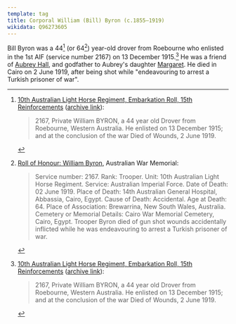 ```yaml
---
template: tag
title: Corporal William (Bill) Byron (c.1855–1919)
wikidata: Q96273605
---
```

Bill Byron was a 44[^alh] (or 64[^awm]) year-old drover from Roebourne
who enlisted in the 1st AIF (service number 2167) on 13 December 1915.[^alh]
He was a friend of [Aubrey Hall](harold-aubrey-hall.html), and godfather to Aubrey's daughter [Margaret](helen-margaret-hall.html).
He died in Cairo on 2 June 1919, after being shot while "endeavouring to arrest a Turkish prisoner of war".

[^alh]:
    [10th Australian Light Horse Regiment, Embarkation Roll, 15th Reinforcements](http://alh-research.tripod.com/Light_Horse/index.blog/1976663/10th-australian-light-horse-regiment-embarkation-roll-15th-reinforcements/) ([archive link](https://web.archive.org/web/20211003052726/https://alh-research.tripod.com/Light_Horse/index.blog/1976663/10th-australian-light-horse-regiment-embarkation-roll-15th-reinforcements/#)):
    
    > 2167, Private William BYRON, a 44 year old Drover from Roebourne, Western Australia.
    > He enlisted on 13 December 1915; and at the conclusion of the war Died of Wounds, 2 June 1919.

[^awm]:
    [Roll of Honour: William Byron](https://www.awm.gov.au/collection/R1676239/), Australian War Memorial:
    
    > Service number: 2167.
    > Rank: Trooper.
    > Unit: 10th Australian Light Horse Regiment.
    > Service: Australian Imperial Force.
    > Date of Death: 02 June 1919.
    > Place of Death: 14th Australian General Hospital, Abbassia, Cairo, Egypt.
    > Cause of Death: Accidental.
    > Age at Death: 64.
    > Place of Association: Brewarrina, New South Wales, Australia.
    > Cemetery or Memorial Details: Cairo War Memorial Cemetery, Cairo, Egypt. 
    > Trooper Byron died of gun shot wounds accidentally inflicted while he was endeavouring to arrest a Turkish prisoner of war.
